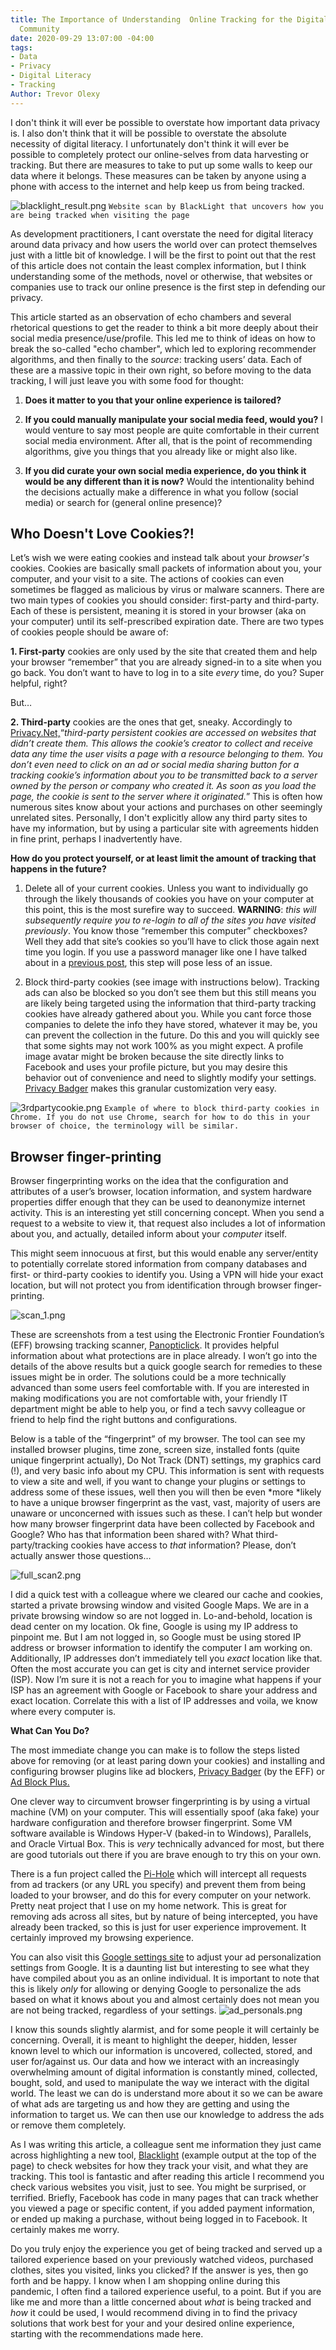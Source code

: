 ```yaml
---
title: The Importance of Understanding  Online Tracking for the Digital Development
  Community
date: 2020-09-29 13:07:00 -04:00
tags:
- Data
- Privacy
- Digital Literacy
- Tracking
Author: Trevor Olexy
---
```


I don't think it will ever be possible to overstate how important data privacy is. I also don't think that it will be possible to overstate the absolute necessity of digital literacy. I unfortunately don't think it will ever be possible to completely protect our online-selves from data harvesting or tracking. But there are measures to take to put up some walls to keep our data where it belongs. These measures can be taken by anyone using a phone with access to the internet and help keep us from being tracked. 

![blacklight_result.png](/uploads/blacklight_result.png)
`Website scan by BlackLight that uncovers how you are being tracked when visiting the page` 

As development practitioners, I cant overstate the need for digital literacy around data privacy and how users the world over can protect themselves just with a little bit of knowledge. I will be the first to point out that the rest of this article does not contain the least complex information, but I think understanding some of the methods, novel or otherwise, that websites or companies use to track our online presence is the first step in defending our privacy.

This article started as an observation of echo chambers and several rhetorical questions to get the reader to think a bit more deeply about their social media presence/use/profile. This led me to think of ideas on how to break the so-called "echo chamber", which led to exploring recommender algorithms, and then finally to the *source*: tracking users’ data. Each of these are a massive topic in their own right, so before moving to the data tracking, I will just leave you with some food for thought:

1. **Does it matter to you that your online experience is tailored?**

2. **If you could manually manipulate your social media feed, would you?** I would venture to say most people are quite comfortable in their current social media environment. After all, that is the point of recommending algorithms, give you things that you already like or might also like. 

3. **If you did curate your own social media experience, do you think it would be any different than it is now?** Would the intentionality behind the decisions actually make a difference in what you follow (social media) or search for (general online presence)?

## Who Doesn't Love Cookies?!

Let’s wish we were eating cookies and instead talk about your *browser's* cookies. Cookies are basically small packets of information about you, your computer, and your visit to a site. The actions of cookies can even sometimes be flagged as malicious by virus or malware scanners. There are two main types of cookies you should consider: first-party and third-party. Each of these is persistent, meaning it is stored in your browser (aka on your computer) until its self-prescribed expiration date. There are two types of cookies people should be aware of:

**1. First-party** cookies are only used by the site that created them and help your browser “remember” that you are already signed-in to a site when you go back. You don’t want to have to log in to a site *every* time, do you? Super helpful, right?

But…

**2. Third-party** cookies are the ones that get, sneaky.  Accordingly to [Privacy.Net,](https://privacy.net/stop-cookies-tracking/)“*third-party persistent cookies are accessed on websites that didn’t create them. This allows the cookie’s creator to collect and receive data any time the user visits a page with a resource belonging to them. You don’t even need to click on an ad or social media sharing button for a tracking cookie’s information about you to be transmitted back to a server owned by the person or company who created it. As soon as you load the page, the cookie is sent to the server where it originated.*” This is often how numerous sites know about your actions and purchases on other seemingly unrelated sites. Personally, I don't explicitly allow any third party sites to have my information, but by using a particular site with agreements hidden in fine print, perhaps I inadvertently have.

**How do you protect yourself, or at least limit the amount of tracking that happens in the future?**

1. Delete all of your current cookies. Unless you want to individually go through the likely thousands of cookies you have on your computer at this point, this is the most surefire way to succeed. **WARNING**: *this will subsequently require you to re-login to all of the sites you have visited previously*. You know those “remember this computer” checkboxes? Well they add that site’s cookies so you’ll have to click those again next time you login. If you use a password manager like one I have talked about in a [previous post](https://dai-global-digital.com/personal-digital-security-the-beginning.html), this step will pose less of an issue.

2. Block third-party cookies (see image with instructions below). Tracking ads can also be blocked so you don’t see them but this still means you are likely being targeted using the information that third-party tracking cookies have already gathered about you. While you cant force those companies to delete the info they have stored, whatever it may be, you can prevent the collection in the future. Do this and you will quickly see that some sights may not work 100% as you might expect. A profile image avatar might be broken because the site directly links to Facebook and uses your profile picture, but you may desire this behavior out of convenience and need to slightly modify your settings. [Privacy Badger](https://privacybadger.org/) makes this granular customization very easy.

![3rdpartycookie.png](/uploads/3rdpartycookie.png)
`Example of where to block third-party cookies in Chrome. If you do not use Chrome, search for how to do this in your browser of choice, the terminology will be similar.`

## Browser finger-printing

Browser fingerprinting works on the idea that the configuration and attributes of a user’s browser, location information, and system hardware properties differ enough that they can be used to deanonymize internet activity. This is an interesting yet still concerning concept. When you send a request to a website to view it, that request also includes a lot of information about you, and actually, detailed inform about your *computer* itself.

This might seem innocuous at first, but this would enable any server/entity to potentially correlate stored information from company databases and first- or third-party cookies to identify you. Using a VPN will hide your exact location, but will not protect you from identification through browser finger-printing.

![scan_1.png](/uploads/scan_1.png)

These are screenshots from a test using the Electronic  Frontier Foundation’s (EFF) browsing tracking scanner, [Panopticlick](https://panopticlick.eff.org/). It provides helpful information about what protections are in place already. I won’t go into the details of the above results but a quick google search for remedies to these issues might be in order. The solutions could be a more technically advanced than some users feel comfortable with. If you are interested in making modifications you are not comfortable with, your friendly IT department might be able to help you, or find a tech savvy colleague or friend to help find the right buttons and configurations.

Below is a table of the “fingerprint” of my browser. The tool can see my installed browser plugins, time zone, screen size, installed fonts (quite unique fingerprint actually), Do Not Track (DNT) settings, my graphics card (!), and very basic info about my CPU. This information is sent with requests to view a site and well, if you want to change your plugins or settings to address some of these issues, well then you will then be even \*more \*likely to have a unique browser fingerprint as the vast, vast, majority of users are unaware or unconcerned with issues such as these. I can’t help but wonder how many browser fingerprint data have been collected by Facebook and Google?  Who has that information been shared with? What third-party/tracking cookies have access to *that* information? Please, don’t actually answer those questions…

![full_scan2.png](/uploads/full_scan2.png)

I did a quick test with a colleague where we cleared our cache and cookies, started a private browsing window and visited Google Maps. We are in a private browsing window so are not logged in. Lo-and-behold, location is dead center on my location. Ok fine, Google is using my IP address to pinpoint me. But I am not logged in, so Google must be using stored IP address or browser information to identify the computer I am working on. Additionally, IP addresses don’t immediately tell you *exact* location like that. Often the most accurate you can get is city and internet service provider (ISP). Now I’m sure it is not a reach for you to imagine what happens if your ISP has an agreement with Google or Facebook to share your address and exact location. Correlate this with a list of IP addresses and voila, we know where every computer is.

**What Can You Do?**

The most immediate change you can make is to follow the steps listed above for removing (or at least paring down your cookies) and installing and configuring browser plugins like ad blockers, [Privacy Badger](https://privacybadger.org/) (by the EFF) or [Ad Block Plus.](https://adblockplus.org/) 

One clever way to circumvent browser fingerprinting is by using a virtual machine (VM) on your computer. This will essentially spoof (aka fake) your hardware configuration and therefore browser fingerprint. Some VM software available is Windows Hyper-V (baked-in to Windows), Parallels, and Oracle Virtual Box. This is *very* technically advanced for most, but there are good tutorials out there if you are brave enough to try this on your own.

There is a fun project called the [Pi-Hole](https://pi-hole.net/) which will intercept all requests from ad trackers (or any URL you specify) and prevent them from being loaded to your browser, and do this for every computer on your network. Pretty neat project that I use on my home network. This is great for removing ads across all sites, but by nature of being intercepted, you have already been tracked, so this is just for user experience improvement. It certainly improved my browsing experience. 

You can also visit this [Google settings site](https://adssettings.google.com/) to adjust your ad personalization settings from Google. It is a daunting list but interesting to see what they have compiled about you as an online individual. It is important to note that this is likely *only* for allowing or denying Google to personalize the ads based on what it knows about you and almost certainly does not mean you are not being tracked, regardless of your settings.
![ad_personals.png](/uploads/ad_personals.png)

I know this sounds slightly alarmist, and for some people it will certainly be concerning. Overall, it is meant to highlight the deeper, hidden, lesser known level to which our information is uncovered, collected, stored, and user for/against us. Our data and how we interact with an increasingly overwhelming amount of digital information is constantly mined, collected, bought, sold, and used to manipulate the way we interact with the digital world. The least we can do is understand more about it so we can be aware of what ads are targeting us and how they are getting and using the information to target us. We can then use our knowledge to address the ads or remove them completely. 

As I was writing this article, a colleague sent me information they just came across highlighting a new tool, [Blacklight](https://themarkup.org/press-release-20200922/) (example output at the top of the page) to check websites for how they track your visit, and what they are tracking. This tool is fantastic and after reading this article I recommend you check various websites you visit, just to see. You might be surprised, or terrified. Briefly, Facebook has code in many pages that can track whether you viewed a page or specific content, if you added payment information, or ended up making a purchase, without being logged in to Facebook. It certainly makes me worry. 

Do you truly enjoy the experience you get of being tracked and served up a tailored experience based on your previously watched videos, purchased clothes, sites you visited, links you clicked? If the answer is yes, then go forth and be happy. I know when I am shopping online during this pandemic, I often find a tailored experience useful, to a point. But if you are like me and more than a little concerned about *what* is being tracked and *how* it could be used, I would recommend diving in to find the privacy solutions that work best for your and your desired online experience, starting with the recommendations made here. 